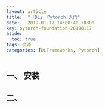 ```yaml
---
layout: article
title:  "「DL」 Pytorch 入门"
date:   2019-01-17 14:00:40 +0800
key: pytorch-foundation-20190117
aside:
  toc: true
tags: 资源
categories: [DLFrameworks, Pytorch]
---
```


>   


## 一、 安装  


## 二、
